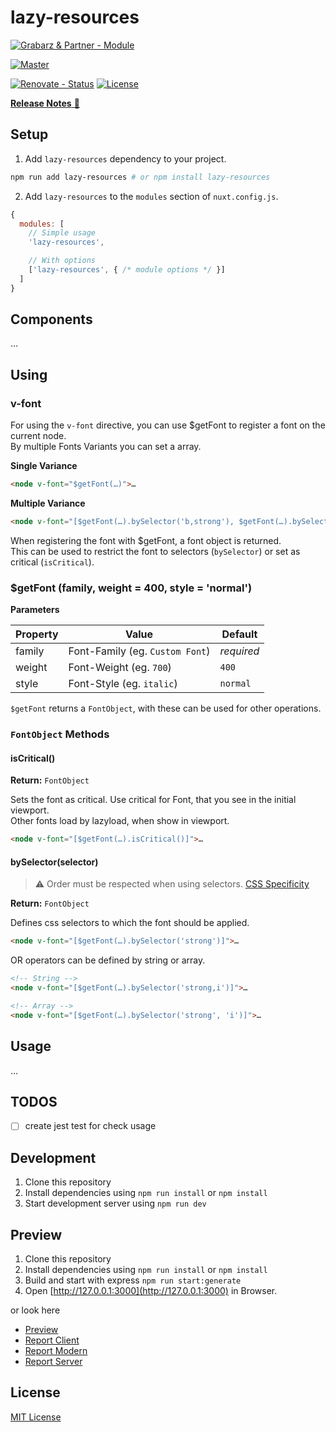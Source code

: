 # lazy-resources

[![Grabarz & Partner - Module][grabarz-partner-module-src]][grabarz-partner-href] 

[![Master][github-workflow-master-src]][github-workflow-master-href]

[![Renovate - Status][renovate-status-src]][renovate-status-href]
[![License][license-src]][license-href]

> 

[**Release Notes** 📖](./CHANGELOG.md)

## Setup

1. Add `lazy-resources` dependency to your project.

```bash
npm run add lazy-resources # or npm install lazy-resources
```

2. Add `lazy-resources` to the `modules` section of `nuxt.config.js`.

```js
{
  modules: [
    // Simple usage
    'lazy-resources',

    // With options
    ['lazy-resources', { /* module options */ }]
  ]
}
```

## Components

…


## Using

### v-font

For using the `v-font` directive, you can use \$getFont to register a font on the current node.  
By multiple Fonts Variants you can set a array.

**Single Variance**
```html 
<node v-font="$getFont(…)">…
```

**Multiple Variance**
```html 
<node v-font="[$getFont(…).bySelector('b,strong'), $getFont(…).bySelector('i')]">…
```

When registering the font with $getFont, a font object is returned.  
This can be used to restrict the font to selectors (`bySelector`) or set as critical (`isCritical`).


### $getFont (family, weight = 400, style = 'normal')

**Parameters**

| Property | Value                           | Default    |
| -------- | ------------------------------- | ---------- |
| family   | Font-Family (eg. `Custom Font`) | *required* |
| weight   | Font-Weight (eg. `700`)         | `400`      |
| style    | Font-Style (eg. `italic`)       | `normal`   |


`$getFont` returns a `FontObject`, with these can be used for other operations.


### `FontObject` Methods

#### isCritical()

**Return:** `FontObject`

Sets the font as critical. Use critical for Font, that you see in the initial viewport.  
Other fonts load by lazyload, when show in viewport.

```html 
<node v-font="[$getFont(…).isCritical()]">…
```


#### bySelector(selector)

> ⚠️ Order must be respected when using selectors. [CSS Specificity ](https://developer.mozilla.org/en-US/docs/Web/CSS/Specificity)

**Return:** `FontObject`

Defines css selectors to which the font should be applied. 

```html 
<node v-font="[$getFont(…).bySelector('strong')]">…
```

OR operators can be defined by string or array.

```html 
<!-- String -->
<node v-font="[$getFont(…).bySelector('strong,i')]">…

<!-- Array -->
<node v-font="[$getFont(…).bySelector('strong', 'i')]">…
```

## Usage







…

## TODOS

- [ ] create jest test for check usage


## Development

1. Clone this repository
2. Install dependencies using `npm run install` or `npm install`
3. Start development server using `npm run dev`

## Preview

1. Clone this repository
2. Install dependencies using `npm run install` or `npm install`
3. Build and start with express `npm run start:generate`
4. Open [http://127.0.0.1:3000](http://127.0.0.1:3000) in Browser.

or look here

- [Preview](https://grabarzundpartner.github.io/lazy-resources/)
- [Report Client](https://grabarzundpartner.github.io/lazy-resources/reports/webpack/client.html)
- [Report Modern](https://grabarzundpartner.github.io/lazy-resources/reports/webpack/modern.html)
- [Report Server](https://grabarzundpartner.github.io/lazy-resources/reports/webpack/server.html)

## License

[MIT License](./LICENSE)

<!-- Badges -->

[grabarz-partner-module-src]: <https://img.shields.io/badge/Grabarz%20&%20Partner-Module-d19700>
[grabarz-partner-href]: <https://grabarzundpartner.de>

[renovate-status-src]: <https://img.shields.io/badge/renovate-enabled-brightgreen>
[renovate-status-href]: <https://renovate.whitesourcesoftware.com/>

[github-workflow-master-src]: <https://github.com/GrabarzUndPartner/lazy-resources/workflows/Master/badge.svg?branch=master>
[github-workflow-master-href]: <https://github.com/GrabarzUndPartner/lazy-resources/actions?query=workflow%3AMaster>

[license-src]: https://img.shields.io/npm/l/lazy-resources.svg?style=flat-square
[license-href]: https://npmjs.com/package/lazy-resources
